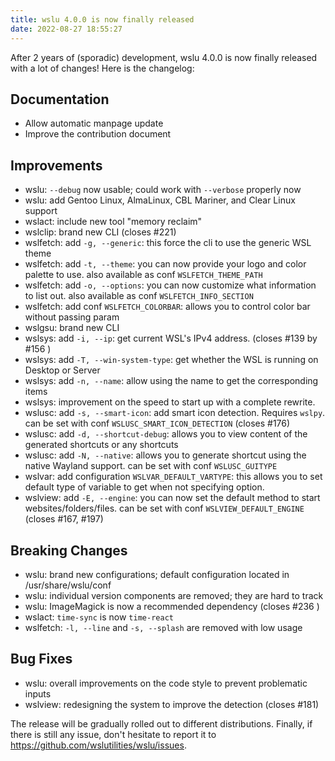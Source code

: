 ```yaml
---
title: wslu 4.0.0 is now finally released
date: 2022-08-27 18:55:27
---
```


After 2 years of (sporadic) development,  wslu 4.0.0 is now finally released with a lot of changes! Here is the changelog:

## Documentation

- Allow automatic manpage update
- Improve the contribution document

## Improvements

- wslu: `--debug` now usable; could work with `--verbose` properly now
- wslu: add Gentoo Linux, AlmaLinux, CBL Mariner, and Clear Linux support
- wslact: include new tool "memory reclaim"
- wslclip: brand new CLI (closes #221)
- wslfetch: add `-g, --generic`: this force the cli to use the generic WSL theme
- wslfetch: add `-t, --theme`: you can now provide your logo and color palette to use. also available as conf `WSLFETCH_THEME_PATH`
- wslfetch: add `-o, --options`: you can now customize what information to list out. also available as conf `WSLFETCH_INFO_SECTION`
- wslfetch: add conf `WSLFETCH_COLORBAR`: allows you to control color bar without passing param
- wslgsu: brand new CLI
- wslsys: add `-i, --ip`: get current WSL's IPv4 address. (closes #139 by #156 )
- wslsys: add `-T, --win-system-type`: get whether the WSL is running on Desktop or Server
- wslsys: add `-n, --name`: allow using the name to get the corresponding items
- wslsys: improvement on the speed to start up with a complete rewrite.
- wslusc: add `-s, --smart-icon`: add smart icon detection. Requires `wslpy`. can be set with conf `WSLUSC_SMART_ICON_DETECTION` (closes #176)
- wslusc: add `-d, --shortcut-debug`: allows you to view content of the generated shortcuts or any shortcuts
- wslusc: add `-N, --native`: allows you to generate shortcut using the native Wayland support. can be set with conf `WSLUSC_GUITYPE`
- wslvar: add configuration `WSLVAR_DEFAULT_VARTYPE`: this allows you to set default type of variable to get when not specifying option.
- wslview: add `-E, --engine`: you can now set the default method to start websites/folders/files. can be set with conf `WSLVIEW_DEFAULT_ENGINE` (closes #167, #197)

## Breaking Changes

- wslu: brand new configurations; default configuration located in /usr/share/wslu/conf
- wslu: individual version components are removed; they are hard to track
- wslu: ImageMagick is now a recommended dependency (closes #236 )
- wslact: `time-sync` is now `time-react`
- wslfetch: `-l, --line` and `-s, --splash` are removed with low usage

## Bug Fixes
- wslu: overall improvements on the code style to prevent problematic inputs
- wslview: redesigning the system to improve the detection (closes #181)



The release will be gradually rolled out to different distributions. Finally, if there is still any issue, don't hesitate to report it to <https://github.com/wslutilities/wslu/issues>.